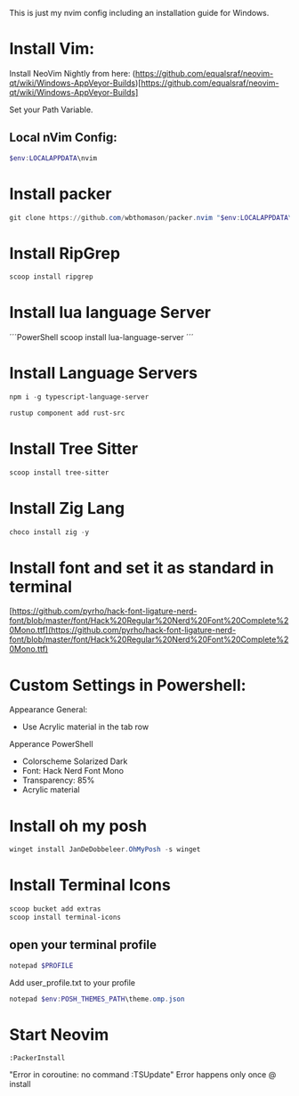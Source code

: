 This is just my nvim config including an installation guide for Windows.

# Install Vim:

Install NeoVim Nightly from here:
(https://github.com/equalsraf/neovim-qt/wiki/Windows-AppVeyor-Builds)[https://github.com/equalsraf/neovim-qt/wiki/Windows-AppVeyor-Builds]

Set your Path Variable.

## Local nVim Config:

```PowerShell
$env:LOCALAPPDATA\nvim
```

# Install packer

```PowerShell
git clone https://github.com/wbthomason/packer.nvim "$env:LOCALAPPDATA\nvim-data\site\pack\packer\start\packer.nvim"
```

# Install RipGrep

```PowerShell
scoop install ripgrep
```

# Install lua language Server

´´´PowerShell
scoop install lua-language-server
´´´

# Install Language Servers

```PowerShell
npm i -g typescript-language-server

rustup component add rust-src
```

# Install Tree Sitter

```PowerShell
scoop install tree-sitter
```

# Install Zig Lang

```PowerShell
choco install zig -y
```

# Install font and set it as standard in terminal

[https://github.com/pyrho/hack-font-ligature-nerd-font/blob/master/font/Hack%20Regular%20Nerd%20Font%20Complete%20Mono.ttf](https://github.com/pyrho/hack-font-ligature-nerd-font/blob/master/font/Hack%20Regular%20Nerd%20Font%20Complete%20Mono.ttf)

# Custom Settings in Powershell:

Appearance General:

- Use Acrylic material in the tab row

Apperance PowerShell

- Colorscheme Solarized Dark
- Font: Hack Nerd Font Mono
- Transparency: 85%
- Acrylic material

# Install oh my posh

```PowerShell
winget install JanDeDobbeleer.OhMyPosh -s winget
```

# Install Terminal Icons

```PowerShell
scoop bucket add extras
scoop install terminal-icons
```

## open your terminal profile

```PowerShell
notepad $PROFILE
```
Add user_profile.txt to your profile

```PowerShell
notepad $env:POSH_THEMES_PATH\theme.omp.json
```

# Start Neovim

```
:PackerInstall
```

"Error in coroutine: no command :TSUpdate" Error happens only once @ install
